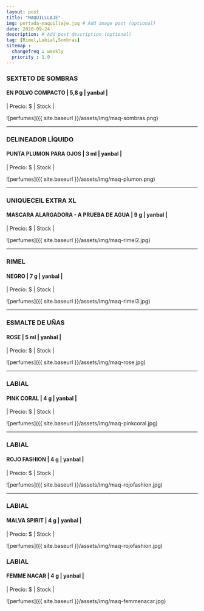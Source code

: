 ```yaml
---
layout: post
title: "MAQUILLLAJE"
img: portada-maquillaje.jpg # Add image post (optional)
date: 2020-09-24
description: # Add post description (optional)
tag: [Rimel,Labial,Sombras]
sitemap :
  changefreq : weekly
  priority : 1.0
---
```

### SEXTETO DE SOMBRAS
#### EN POLVO COMPACTO | 5,8 g | yanbal  |
| Precio: $   | Stock  |

![perfumes]({{ site.baseurl }}/assets/img/maq-sombras.png)
* * *
### DELINEADOR LÍQUIDO
#### PUNTA PLUMON PARA OJOS  | 3 ml | yanbal  |
| Precio: $   | Stock  |

![perfumes]({{ site.baseurl }}/assets/img/maq-plumon.png)
* * *
### UNIQUECEIL EXTRA XL
#### MASCARA ALARGADORA - A PRUEBA DE AGUA  | 9 g | yanbal  |
| Precio: $   | Stock  |

![perfumes]({{ site.baseurl }}/assets/img/maq-rimel2.jpg)
* * *
### RIMEL
#### NEGRO  | 7 g | yanbal  |
| Precio: $   | Stock  |

![perfumes]({{ site.baseurl }}/assets/img/maq-rimel3.jpg)
* * *
### ESMALTE DE UÑAS
#### ROSE  | 5 ml | yanbal  |
| Precio: $   | Stock  |

![perfumes]({{ site.baseurl }}/assets/img/maq-rose.jpg)
* * *
### LABIAL
#### PINK CORAL  | 4 g | yanbal  |
| Precio: $   | Stock  |

![perfumes]({{ site.baseurl }}/assets/img/maq-pinkcoral.jpg)

* * *
### LABIAL
#### ROJO FASHION  | 4 g | yanbal  |
| Precio: $   | Stock  |

![perfumes]({{ site.baseurl }}/assets/img/maq-rojofashion.jpg)
* * *
### LABIAL
#### MALVA SPIRIT  | 4 g | yanbal  |
| Precio: $   | Stock  |

![perfumes]({{ site.baseurl }}/assets/img/maq-rojofashion.jpg)
### LABIAL
#### FEMME NACAR | 4 g | yanbal  |
| Precio: $   | Stock  |

![perfumes]({{ site.baseurl }}/assets/img/maq-femmenacar.jpg)
